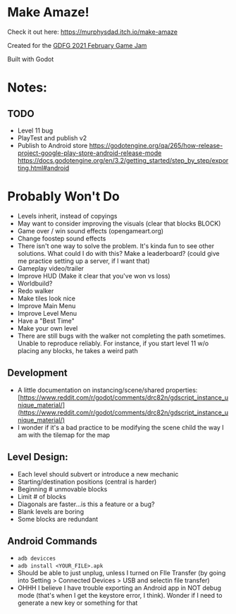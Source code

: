 # Make Amaze!
Check it out here: https://murphysdad.itch.io/make-amaze

Created for the 
[GDFG 2021 February Game Jam](https://itch.io/jam/gdfgs-monthly-game-jam-2)

Built with Godot

# Notes:
## TODO
- Level 11 bug
- PlayTest and publish v2
- Publish to Android store
https://godotengine.org/qa/265/how-release-project-google-play-store-android-release-mode
https://docs.godotengine.org/en/3.2/getting_started/step_by_step/exporting.html#android

# Probably Won't Do
- Levels inherit, instead of copyings
- May want to consider improving the visuals (clear that blocks BLOCK)
- Game over / win sound effects (opengameart.org)
- Change foostep sound effects
- There isn't one way to solve the problem. It's kinda fun to see other solutions. What could I do with this? Make a leaderboard? (could give me practice setting up a server, if I want that)
- Gameplay video/trailer
- Improve HUD (Make it clear that you've won vs loss)
- Worldbuild?
- Redo walker
- Make tiles look nice
- Improve Main Menu
- Improve Level Menu
- Have a "Best Time"
- Make your own level
- There are still bugs with the walker not completing the path sometimes. Unable to reproduce reliably. For instance, if you start level 11 w/o placing any blocks, he takes a weird path

## Development
- A little documentation on instancing/scene/shared properties: [https://www.reddit.com/r/godot/comments/drc82n/gdscript_instance_unique_material/](https://www.reddit.com/r/godot/comments/drc82n/gdscript_instance_unique_material/)
- I wonder if it's a bad practice to be modifying the scene child the way I am with the tilemap for the map

## Level Design:
- Each level should subvert or introduce a new mechanic
- Starting/destination positions (central is harder)
- Beginning # unmovable blocks
- Limit # of blocks
- Diagonals are faster...is this a feature or a bug?
- Blank levels are boring
- Some blocks are redundant

## Android Commands
- `adb devicces`
- `adb install <YOUR_FILE>.apk`
- Should be able to just unplug, unless I turned on FIle Transfer (by going into Setting > Connected Devices > USB and selectin file transfer)
- OHHH I believe I have trouble exporting an Android app in NOT debug mode (that's when I get the keystore error, I think). Wonder if I need to generate a new key or something for that
